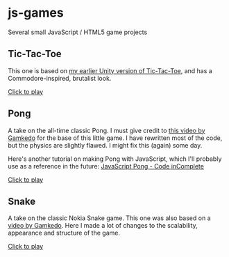# js-games

Several small JavaScript / HTML5 game projects

## Tic-Tac-Toe

This one is based on [my earlier Unity version of Tic-Tac-Toe](https://github.com/TatuArvela/Unity-Tic-Tac-Toe), and has a Commodore-inspired, brutalist look.

[Click to play](https://tatuarvela.github.io/js-games/tic-tac-toe.html)

## Pong

A take on the all-time classic Pong. I must give credit to [this video by Gamkedo](https://www.youtube.com/watch?v=KoWqdEACyLI) for the base of this little game. I have rewritten most of the code, but the physics are slightly flawed. I might fix this (again) some day.

Here's another tutorial on making Pong with JavaScript, which I'll probably use as a reference in the future: [JavaScript Pong - Code inComplete](https://codeincomplete.com/posts/javascript-pong/)

[Click to play](https://tatuarvela.github.io/js-games/pong.html)

## Snake

A take on the classic Nokia Snake game. This one was also based on a [video by Gamkedo](https://www.youtube.com/watch?v=xGmXxpIj6vs). Here I made a lot of changes to the scalability, appearance and structure of the game.

[Click to play](https://tatuarvela.github.io/js-games/snake.html)
